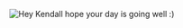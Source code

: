![Hey Kendall hope your day is going well :)](https://cdn.discordapp.com/attachments/506285680930979843/1283218214469373962/image.png?ex=66e23197&is=66e0e017&hm=fa25a4e8e655fc5feadb9e4d6ba182895721e07cdf7c229abbe52a9e2e8e4313&)
